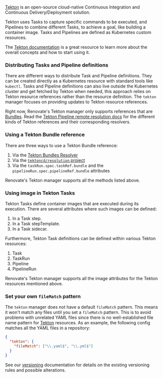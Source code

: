 [Tekton](https://tekton.dev/) is an open-source cloud-native Continuous Integration and Continuous Delivery/Deployment solution.

Tekton uses Tasks to capture specific commands to be executed, and Pipelines to combine different Tasks, to achieve a goal, like building a container image.
Tasks and Pipelines are defined as Kubernetes custom resources.

The [Tekton documentation](https://tekton.dev/docs/) is a great resource to learn more about the overall concepts and how to start using it.

### Distributing Tasks and Pipeline definitions

There are different ways to distribute Task and Pipeline definitions.
They can be created directly as a Kubernetes resource with standard tools like `kubectl`.
Tasks and Pipeline definitions can also live outside the Kubernetes cluster and get fetched by Tekton when needed, this approach relies on Tekton resource references rather than the resource definition.
The `tekton` manager focuses on providing updates to Tekton resource references.

Right now, Renovate's Tekton manager only supports references that are [Bundles](https://tekton.dev/docs/pipelines/tekton-bundle-contracts/).
Read the [Tekton Pipeline remote resolution docs](https://tekton.dev/docs/pipelines/resolution/) for the different kinds of Tekton references and their corresponding resolvers.

### Using a Tekton Bundle reference

There are three ways to use a Tekton Bundle reference:

1. Via the [Tekton Bundles Resolver](https://tekton.dev/docs/pipelines/bundle-resolver/)
1. Via the [`tektoncd/resolution` project](https://github.com/tektoncd/resolution)
1. Via the `taskRun.spec.taskRef.bundle` and the `pipelineRun.spec.pipelineRef.bundle` attributes

Renovate's Tekton manager supports all the methods listed above.

### Using image in Tekton Tasks

Tekton Tasks define container images that are executed during its execution.
There are several attributes where such images can be defined:

1. In a Task step.
1. In a Task stepTemplate.
1. In a Task sidecar.

Furthermore, Tekton Task definitions can be defined within various Tekton resources:

1. Task
1. TaskRun
1. Pipeline
1. PipelineRun

Renovate's Tekton manager supports all the image attributes for the Tekton resources mentioned above.

### Set your own `fileMatch` pattern

The `tekton` manager does not have a default `fileMatch` pattern.
This means it won't match any files until you set a `fileMatch` pattern.
This is to avoid problems with unrelated YAML files since there is no well-established file name pattern for [Tekton](https://tekton.dev/) resources.
As an example, the following config matches all the YAML files in a repository:

```json
{
  "tekton": {
    "fileMatch": ["\\.yaml$", "\\.yml$"]
  }
}
```

See our [versioning](https://docs.renovatebot.com/modules/versioning/) documentation for details on the existing versioning rules and possible alterations.
